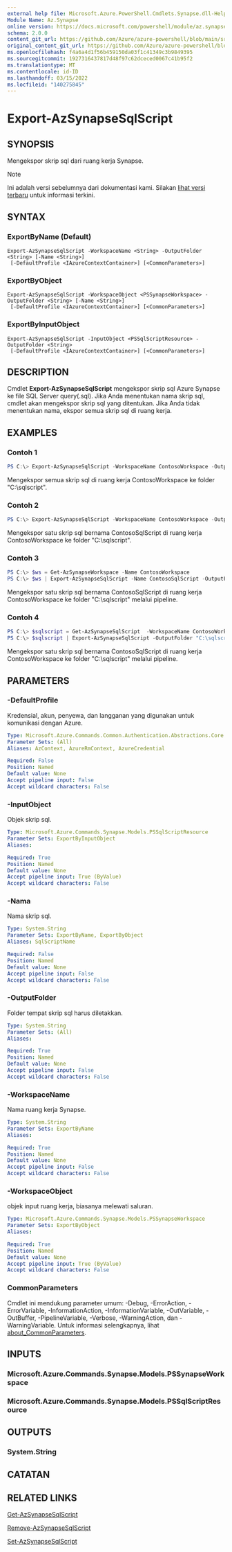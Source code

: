 ```yaml
---
external help file: Microsoft.Azure.PowerShell.Cmdlets.Synapse.dll-Help.xml
Module Name: Az.Synapse
online version: https://docs.microsoft.com/powershell/module/az.synapse/export-azsynapsesqlscript
schema: 2.0.0
content_git_url: https://github.com/Azure/azure-powershell/blob/main/src/Synapse/Synapse/help/Export-AzSynapseSqlScript.md
original_content_git_url: https://github.com/Azure/azure-powershell/blob/main/src/Synapse/Synapse/help/Export-AzSynapseSqlScript.md
ms.openlocfilehash: f4a6a4d1f56b459150da03f1c41349c3b9849395
ms.sourcegitcommit: 1927316437817d48f97c62dceced0067c41b95f2
ms.translationtype: MT
ms.contentlocale: id-ID
ms.lasthandoff: 03/15/2022
ms.locfileid: "140275845"
---
```

# Export-AzSynapseSqlScript

## SYNOPSIS
Mengekspor skrip sql dari ruang kerja Synapse.

> [!NOTE]
>Ini adalah versi sebelumnya dari dokumentasi kami. Silakan [lihat versi terbaru](/powershell/module/az.synapse/export-azsynapsesqlscript) untuk informasi terkini.

## SYNTAX

### ExportByName (Default)
```
Export-AzSynapseSqlScript -WorkspaceName <String> -OutputFolder <String> [-Name <String>]
 [-DefaultProfile <IAzureContextContainer>] [<CommonParameters>]
```

### ExportByObject
```
Export-AzSynapseSqlScript -WorkspaceObject <PSSynapseWorkspace> -OutputFolder <String> [-Name <String>]
 [-DefaultProfile <IAzureContextContainer>] [<CommonParameters>]
```

### ExportByInputObject
```
Export-AzSynapseSqlScript -InputObject <PSSqlScriptResource> -OutputFolder <String>
 [-DefaultProfile <IAzureContextContainer>] [<CommonParameters>]
```

## DESCRIPTION
Cmdlet **Export-AzSynapseSqlScript** mengekspor skrip sql Azure Synapse ke file SQL Server query(.sql). Jika Anda menentukan nama skrip sql, cmdlet akan mengekspor skrip sql yang ditentukan. Jika Anda tidak menentukan nama, ekspor semua skrip sql di ruang kerja.

## EXAMPLES

### Contoh 1
```powershell
PS C:\> Export-AzSynapseSqlScript -WorkspaceName ContosoWorkspace -OutputFolder "C:\sqlscript"
```

Mengekspor semua skrip sql di ruang kerja ContosoWorkspace ke folder "C:\sqlscript".

### Contoh 2
```powershell
PS C:\> Export-AzSynapseSqlScript -WorkspaceName ContosoWorkspace -OutputFolder "C:\sqlscript" -Name "ContosoSqlScript"
```

Mengekspor satu skrip sql bernama ContosoSqlScript di ruang kerja ContosoWorkspace ke folder "C:\sqlscript".

### Contoh 3
```powershell
PS C:\> $ws = Get-AzSynapseWorkspace -Name ContosoWorkspace
PS C:\> $ws | Export-AzSynapseSqlScript -Name ContosoSqlScript -OutputFolder "C:\sqlscript"
```

Mengekspor satu skrip sql bernama ContosoSqlScript di ruang kerja ContosoWorkspace ke folder "C:\sqlscript" melalui pipeline.

### Contoh 4
```powershell
PS C:\> $sqlscript = Get-AzSynapseSqlScript  -WorkspaceName ContosoWorkspace -Name ContosoSqlScript
PS C:\> $sqlscript | Export-AzSynapseSqlScript -OutputFolder "C:\sqlscript"
```

Mengekspor satu skrip sql bernama ContosoSqlScript di ruang kerja ContosoWorkspace ke folder "C:\sqlscript" melalui pipeline.

## PARAMETERS

### -DefaultProfile
Kredensial, akun, penyewa, dan langganan yang digunakan untuk komunikasi dengan Azure.

```yaml
Type: Microsoft.Azure.Commands.Common.Authentication.Abstractions.Core.IAzureContextContainer
Parameter Sets: (All)
Aliases: AzContext, AzureRmContext, AzureCredential

Required: False
Position: Named
Default value: None
Accept pipeline input: False
Accept wildcard characters: False
```

### -InputObject
Objek skrip sql.

```yaml
Type: Microsoft.Azure.Commands.Synapse.Models.PSSqlScriptResource
Parameter Sets: ExportByInputObject
Aliases:

Required: True
Position: Named
Default value: None
Accept pipeline input: True (ByValue)
Accept wildcard characters: False
```

### -Nama
Nama skrip sql.

```yaml
Type: System.String
Parameter Sets: ExportByName, ExportByObject
Aliases: SqlScriptName

Required: False
Position: Named
Default value: None
Accept pipeline input: False
Accept wildcard characters: False
```

### -OutputFolder
Folder tempat skrip sql harus diletakkan.

```yaml
Type: System.String
Parameter Sets: (All)
Aliases:

Required: True
Position: Named
Default value: None
Accept pipeline input: False
Accept wildcard characters: False
```

### -WorkspaceName
Nama ruang kerja Synapse.

```yaml
Type: System.String
Parameter Sets: ExportByName
Aliases:

Required: True
Position: Named
Default value: None
Accept pipeline input: False
Accept wildcard characters: False
```

### -WorkspaceObject
objek input ruang kerja, biasanya melewati saluran.

```yaml
Type: Microsoft.Azure.Commands.Synapse.Models.PSSynapseWorkspace
Parameter Sets: ExportByObject
Aliases:

Required: True
Position: Named
Default value: None
Accept pipeline input: True (ByValue)
Accept wildcard characters: False
```

### CommonParameters
Cmdlet ini mendukung parameter umum: -Debug, -ErrorAction, -ErrorVariable, -InformationAction, -InformationVariable, -OutVariable, -OutBuffer, -PipelineVariable, -Verbose, -WarningAction, dan -WarningVariable. Untuk informasi selengkapnya, lihat [about_CommonParameters](http://go.microsoft.com/fwlink/?LinkID=113216).

## INPUTS

### Microsoft.Azure.Commands.Synapse.Models.PSSynapseWorkspace

### Microsoft.Azure.Commands.Synapse.Models.PSSqlScriptResource

## OUTPUTS

### System.String

## CATATAN

## RELATED LINKS

[Get-AzSynapseSqlScript](./Get-AzSynapseSqlScript.md)

[Remove-AzSynapseSqlScript](./Remove-AzSynapseSqlScript.md)

[Set-AzSynapseSqlScript](./Set-AzSynapseSqlScript.md)
